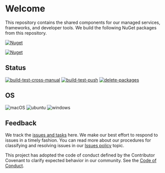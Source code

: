 # Welcome
This repository contains the shared components for our managed services, frameworks, and developer tools. We build the following NuGet packages from this repository.

[![Nuget](https://img.shields.io/nuget/vpre/PerpetualIntelligence.Shared?label=PerpetualIntelligence.Shared)](https://www.nuget.org/packages/PerpetualIntelligence.Shared)

[![Nuget](https://img.shields.io/nuget/vpre/PerpetualIntelligence.Test?label=PerpetualIntelligence.Test)](https://www.nuget.org/packages/PerpetualIntelligence.Test)

## Status
[![build-test-cross-manual](https://github.com/perpetualintelligence/shared/actions/workflows/build-test-cross-manual.yml/badge.svg)](https://github.com/perpetualintelligence/shared/actions/workflows/build-test-cross-manual.yml)
[![build-test-push](https://github.com/perpetualintelligence/shared/actions/workflows/build-test-push.yml/badge.svg)](https://github.com/perpetualintelligence/shared/actions/workflows/build-test-push.yml)
[![delete-packages](https://github.com/perpetualintelligence/shared/actions/workflows/delete-packages.yml/badge.svg)](https://github.com/perpetualintelligence/shared/actions/workflows/delete-packages.yml)

## OS
![macOS](https://img.shields.io/badge/macOS-grey?style=flat-square&logo=macos)
![ubuntu](https://img.shields.io/badge/ubuntu-grey?style=flat-square&logo=ubuntu)
![windows](https://img.shields.io/badge/windows-grey?style=flat-square&logo=windows)

## Feedback
We track the [issues and tasks](https://github.com/perpetualintelligence/shared/issues) here. We make our best effort to respond to issues in a timely fashion. You can read more about our procedures for classifying and resolving issues in our [Issues policy](https://terms.perpetualintelligence.com/articles/issues_policy.html) topic.

This project has adopted the code of conduct defined by the Contributor Covenant to clarify expected behavior in our community.
See the [Code of Conduct](https://terms.perpetualintelligence.com/articles/CODE_OF_CONDUCT.html).
